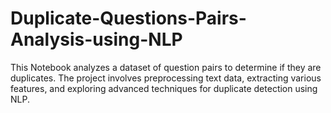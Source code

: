 # Duplicate-Questions-Pairs-Analysis-using-NLP
This Notebook analyzes a dataset of question pairs to determine if they are duplicates. The project involves preprocessing text data, extracting various features, and exploring advanced techniques for duplicate detection using NLP.
